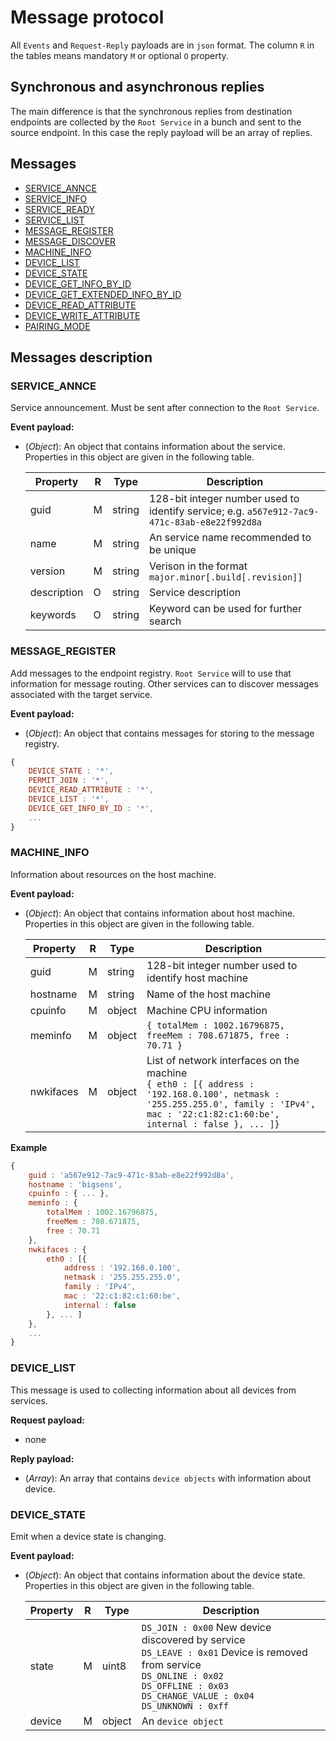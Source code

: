 # Message protocol

All `Events` and `Request-Reply` payloads are in `json` format. The column `R` in the tables means mandatory `M` or optional `O` property.

## Synchronous and asynchronous replies

The main difference is that the synchronous replies from destination endpoints are collected by the `Root Service` in a bunch and sent to the source endpoint. In this case the reply payload will be  an array of replies.

## Messages 

* [SERVICE_ANNCE](#SERVICE_ANNCE)
* [SERVICE_INFO](#)
* [SERVICE_READY](#)
* [SERVICE_LIST](#)
* [MESSAGE_REGISTER](#MESSAGE_REGISTER)
* [MESSAGE_DISCOVER](#)
* [MACHINE_INFO](#MACHINE_INFO)
* [DEVICE_LIST](#DEVICE_LIST)
* [DEVICE_STATE](#DEVICE_STATE)
* [DEVICE_GET_INFO_BY_ID](#)
* [DEVICE_GET_EXTENDED_INFO_BY_ID](#)
* [DEVICE_READ_ATTRIBUTE](#)
* [DEVICE_WRITE_ATTRIBUTE](#)
* [PAIRING_MODE](#)

## Messages description

<a name="SERVICE_ANNCE"></a>
### SERVICE_ANNCE
Service announcement. Must be sent after connection to the `Root Service`.

**Event payload:**

* (_Object_): An object that contains information about the service. Properties in this object are given in the following table.  

    | Property     | R | Type   | Description                                            |
    |--------------|---|--------|--------------------------------------------------------|
    | guid         | M | string | 128-bit integer number used to identify service; e.g. `a567e912-7ac9-471c-83ab-e8e22f992d8a` |
    | name         | M | string | An service name recommended to be unique               |
    | version      | M | string | Verison in the format `major.minor[.build[.revision]]` |
    | description  | O | string | Service description                                    |
    | keywords     | O | string | Keyword can be used for further search                 | 

<a name="MESSAGE_REGISTER"></a>
### MESSAGE_REGISTER
Add messages to the endpoint registry. `Root Service` will to use that information for message routing. Other services can to discover messages associated with the target service. 

**Event payload:**

* (_Object_): An object that contains messages for storing to the message registry.
```js
{
	DEVICE_STATE : '*',
	PERMIT_JOIN : '*',
	DEVICE_READ_ATTRIBUTE : '*',
	DEVICE_LIST : '*',
	DEVICE_GET_INFO_BY_ID : '*',
    ...
}
```

<a name="MACHINE_INFO"></a>
### MACHINE_INFO
Information about resources on the host machine.

**Event payload:**

* (_Object_): An object that contains information about host machine. Properties in this object are given in the following table.

    | Property    | R | Type   | Description                                                   |
    |-------------|---|--------|---------------------------------------------------------------|
    | guid        | M | string | 128-bit integer number used to identify host machine          |
    | hostname    | M | string | Name of the host machine                                      |
    | cpuinfo     | M | object | Machine CPU information                                               |  
    | meminfo     | M | object | ```{ totalMem : 1002.16796875, freeMem : 708.671875, free : 70.71 }``` |
    | nwkifaces   | M | object | List of network interfaces on the machine<br>```{ eth0 : [{ address : '192.168.0.100', netmask : '255.255.255.0', family : 'IPv4', mac : '22:c1:82:c1:60:be', internal : false }, ... ]}``` |

**Example**
```js
{
	guid : 'a567e912-7ac9-471c-83ab-e8e22f992d8a',
	hostname : 'bigsens',
	cpuinfo : { ... },
	meminfo : {
		totalMem : 1002.16796875,
		freeMem : 708.671875,
		free : 70.71
	},
	nwkifaces : {
		eth0 : [{
			address : '192.168.0.100',
			netmask : '255.255.255.0',
			family : 'IPv4',
			mac : '22:c1:82:c1:60:be',
			internal : false
		}, ... ]
	},
	...
}
```


<a name="DEVICE_LIST"></a>
### DEVICE_LIST
This message is used to collecting information about all devices from services. 

**Request payload:**

* none

**Reply payload:**

* (_Array_): An array that contains `device objects` with information about device.

<a name="DEVICE_STATE"></a>
### DEVICE_STATE
Emit when a device state is changing.

**Event payload:**

* (_Object_): An object that contains information about the device state. Properties in this object are given in the following table. 


    | Property     | R | Type   | Description                                                   |
    |--------------|---|--------|---------------------------------------------------------------|
    | state        | M | uint8  | `DS_JOIN : 0x00` New device discovered by service<br>`DS_LEAVE : 0x01` Device is removed from service<br>`DS_ONLINE : 0x02`<br>`DS_OFFLINE : 0x03`<br>`DS_CHANGE_VALUE : 0x04`<br>`DS_UNKNOWN : 0xff`|
    | device       | M | object | An `device object`                                              |

